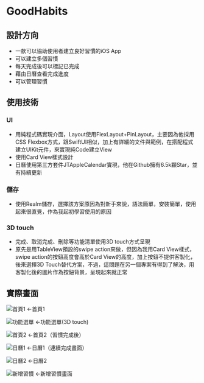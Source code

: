 # GoodHabits

## 設計方向
* 一款可以協助使用者建立良好習慣的iOS App
* 可以建立多個習慣
* 每天完成後可以標記已完成
* 藉由日曆查看完成進度
* 可以管理習慣

## 使用技術
### UI
* 用純程式碼實現介面，Layout使用FlexLayout+PinLayout，主要因為他採用CSS Flexbox方式，跟SwiftUI相似，加上有詳細的文件與範例，在搭配程式建立UIKit元件，來實現純Code建立View
* 使用Card View樣式設計
* 日曆使用第三方套件JTAppleCalendar實現，他在Github擁有6.5k顆Star，並有持續更新

### 儲存
* 使用Realm儲存，選擇該方案原因為對新手來說，語法簡單，安裝簡單，使用起來很直覺，作為我起初學習使用的原因

### 3D touch
* 完成、取消完成、刪除等功能清單使用3D touch方式呈現
* 原先是用TableView預設的swipe action來做，但因為我用Card View樣式，swipe action的按鈕高度會高於Card View的高度，加上按鈕不提供客製化，後來選擇3D Touch替代方案，不過，這問題在另一個專案有得到了解決，用客製化後的圖片作為按鈕背景，呈現起來就正常

## 實際畫面
![首頁1](https://github.com/bing-Guo/GoodHabits/blob/master/ScreenShot/1.png) ←首頁1

![功能選單](https://github.com/bing-Guo/GoodHabits/blob/master/ScreenShot/2.png) ←功能選單(3D touch)

![首頁2](https://github.com/bing-Guo/GoodHabits/blob/master/ScreenShot/3.png) ←首頁2（習慣完成後）

![日曆1](https://github.com/bing-Guo/GoodHabits/blob/master/ScreenShot/4.png) ←日曆1（連續完成畫面）

![日曆2](https://github.com/bing-Guo/GoodHabits/blob/master/ScreenShot/5.png) ←日曆2

![新增習慣](https://github.com/bing-Guo/GoodHabits/blob/master/ScreenShot/6.png) ←新增習慣畫面



